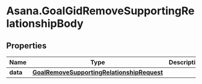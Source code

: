 # Asana.GoalGidRemoveSupportingRelationshipBody

## Properties
Name | Type | Description | Notes
------------ | ------------- | ------------- | -------------
**data** | [**GoalRemoveSupportingRelationshipRequest**](GoalRemoveSupportingRelationshipRequest.md) |  | [optional] 
